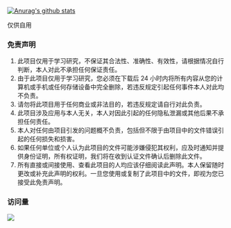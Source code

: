 [![Anurag's github stats](https://github-readme-stats.vercel.app/api?username=LuzMasonj&show_icons=true)](https://github.com/anuraghazra/github-readme-stats)

仅供自用

### 免责声明

1. 此项目仅用于学习研究，不保证其合法性、准确性、有效性，请根据情况自行判断，本人对此不承担任何保证责任。
2. 由于此项目仅用于学习研究，您必须在下载后 24 小时内将所有内容从您的计算机或手机或任何存储设备中完全删除，若违反规定引起任何事件本人对此均不负责。
3. 请勿将此项目用于任何商业或非法目的，若违反规定请自行对此负责。
4. 此项目涉及应用与本人无关，本人对因此引起的任何隐私泄漏或其他后果不承担任何责任。
5. 本人对任何由项目引发的问题概不负责，包括但不限于由项目中的文件错误引起的任何损失和损害。
6. 如果任何单位或个人认为此项目的文件可能涉嫌侵犯其权利，应及时通知并提供身份证明，所有权证明，我们将在收到认证文件确认后删除此文件。
7. 所有直接或间接使用、查看此项目的人均应该仔细阅读此声明。本人保留随时更改或补充此声明的权利。一旦您使用或复制了此项目中的文件，即视为您已接受此免责声明。

### 访问量

![](http://profile-counter.glitch.me/LuzMasonj/count.svg)
